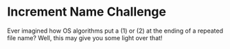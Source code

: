 # Increment Name Challenge
Ever imagined how OS algorithms put a (1) or (2) at the ending of a repeated file name?
Well, this may give you some light over that!
